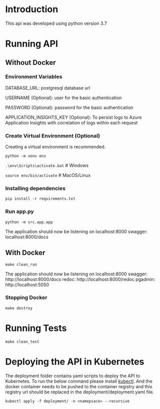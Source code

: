 # Introduction 
This api was developed using python version 3.7

# Running API

## Without Docker

### Environment Variables
DATABASE_URL: postgresql database url

USERNAME (Optional): user for the basic authentication

PASSWORD (Optional): password for the basic authentication

APPLICATION_INSIGHTS_KEY (Optional): To persist logs to Azure Application Insights
with correlation of logs within each request

### Create Virtual Environment (Optional)
Creating a virtual environment is recommended.

`python -m venv env`

`.\env\Scripts\activate.bat` # Windows

`source env/bin/activate` # MacOS/Linux

### Installing dependencies
`pip install -r requirements.txt`

### Run app.py
`python -m src.app.app`

The application should now be listening on localhost:8000
swagger: localhost:8000/docs


## With Docker
`make clean_run`

The application should now be listening on localhost:8000
swagger: http://localhost:8000/docs
redoc: http://localhost:8000/redoc
pgadmin: http://localhost:5050

### Stopping Docker
`make destroy`

# Running Tests
`make clean_test`

# Deploying the API in Kubernetes
The deployment folder contains yaml scripts to deploy the API to Kubernetes. To run the below
command please install [kubectl](https://kubernetes.io/docs/tasks/tools/#kubectl). And the docker container
needs to be pushed to the container registry and this registry url should be replaced in the
deployment/deployment.yaml file.

`kubectl apply -f deployment/ -n <namepsace> --recursive`
